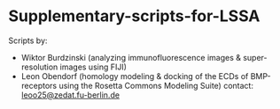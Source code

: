 # Supplementary-scripts-for-LSSA
Scripts by: 
* Wiktor Burdzinski (analyzing immunofluorescence images & super-resolution images using FIJI)
* Leon Obendorf (homology modeling & docking of the ECDs of BMP-receptors using the Rosetta Commons Modeling Suite) contact: leoo25@zedat.fu-berlin.de
